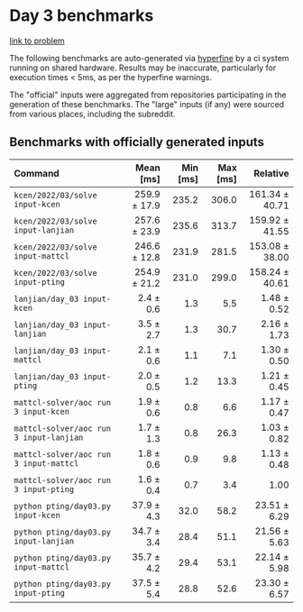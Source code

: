 # Day 3 benchmarks

[link to problem](http://adventofcode.com/2022/day/3)

The following benchmarks are auto-generated via [hyperfine](https://github.com/sharkdp/hyperfine) by a ci system running on shared hardware. Results may be inaccurate, particularly for execution times < 5ms, as per the hyperfine warnings.

The "official" inputs were aggregated from repositories participating in the generation of these benchmarks. The "large" inputs (if any) were sourced from various places, including the subreddit.

## Benchmarks with officially generated inputs
| Command | Mean [ms] | Min [ms] | Max [ms] | Relative |
|:---|---:|---:|---:|---:|
| `kcen/2022/03/solve input-kcen` | 259.9 ± 17.9 | 235.2 | 306.0 | 161.34 ± 40.71 |
| `kcen/2022/03/solve input-lanjian` | 257.6 ± 23.9 | 235.6 | 313.7 | 159.92 ± 41.55 |
| `kcen/2022/03/solve input-mattcl` | 246.6 ± 12.8 | 231.9 | 281.5 | 153.08 ± 38.00 |
| `kcen/2022/03/solve input-pting` | 254.9 ± 21.2 | 231.0 | 299.0 | 158.24 ± 40.61 |
| `lanjian/day_03 input-kcen` | 2.4 ± 0.6 | 1.3 | 5.5 | 1.48 ± 0.52 |
| `lanjian/day_03 input-lanjian` | 3.5 ± 2.7 | 1.3 | 30.7 | 2.16 ± 1.73 |
| `lanjian/day_03 input-mattcl` | 2.1 ± 0.6 | 1.1 | 7.1 | 1.30 ± 0.50 |
| `lanjian/day_03 input-pting` | 2.0 ± 0.5 | 1.2 | 13.3 | 1.21 ± 0.45 |
| `mattcl-solver/aoc run 3 input-kcen` | 1.9 ± 0.6 | 0.8 | 6.6 | 1.17 ± 0.47 |
| `mattcl-solver/aoc run 3 input-lanjian` | 1.7 ± 1.3 | 0.8 | 26.3 | 1.03 ± 0.82 |
| `mattcl-solver/aoc run 3 input-mattcl` | 1.8 ± 0.6 | 0.9 | 9.8 | 1.13 ± 0.48 |
| `mattcl-solver/aoc run 3 input-pting` | 1.6 ± 0.4 | 0.7 | 3.4 | 1.00 |
| `python pting/day03.py input-kcen` | 37.9 ± 4.3 | 32.0 | 58.2 | 23.51 ± 6.29 |
| `python pting/day03.py input-lanjian` | 34.7 ± 3.4 | 28.4 | 51.1 | 21.56 ± 5.63 |
| `python pting/day03.py input-mattcl` | 35.7 ± 4.2 | 29.4 | 53.1 | 22.14 ± 5.98 |
| `python pting/day03.py input-pting` | 37.5 ± 5.4 | 28.8 | 52.6 | 23.30 ± 6.57 |
